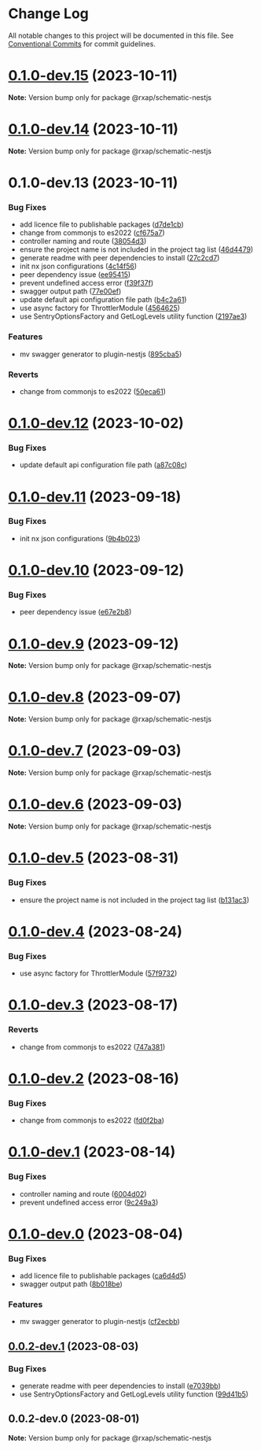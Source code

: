 # Change Log

All notable changes to this project will be documented in this file.
See [Conventional Commits](https://conventionalcommits.org) for commit guidelines.

# [0.1.0-dev.15](https://gitlab.com/rxap/packages/compare/@rxap/schematic-nestjs@0.1.0-dev.14...@rxap/schematic-nestjs@0.1.0-dev.15) (2023-10-11)

**Note:** Version bump only for package @rxap/schematic-nestjs

# [0.1.0-dev.14](https://gitlab.com/rxap/packages/compare/@rxap/schematic-nestjs@0.1.0-dev.13...@rxap/schematic-nestjs@0.1.0-dev.14) (2023-10-11)

**Note:** Version bump only for package @rxap/schematic-nestjs

# 0.1.0-dev.13 (2023-10-11)

### Bug Fixes

- add licence file to publishable packages ([d7de1cb](https://gitlab.com/rxap/packages/commit/d7de1cb9db1bd1628f37084e3b0ffd1755aa75f6))
- change from commonjs to es2022 ([cf675a7](https://gitlab.com/rxap/packages/commit/cf675a7254de9ce4b269264df59794dd42fcbd8b))
- controller naming and route ([38054d3](https://gitlab.com/rxap/packages/commit/38054d3ee106e1f50f806e1596da674f268cb4aa))
- ensure the project name is not included in the project tag list ([46d4479](https://gitlab.com/rxap/packages/commit/46d44798258ea1b20df9d4408b9c0809f55027b2))
- generate readme with peer dependencies to install ([27c2cd7](https://gitlab.com/rxap/packages/commit/27c2cd7d98f0c8a499b8c30719f49d69e4970ae9))
- init nx json configurations ([4c14f56](https://gitlab.com/rxap/packages/commit/4c14f56da8bae5971165cbff2269d86fa9951629))
- peer dependency issue ([ee95415](https://gitlab.com/rxap/packages/commit/ee95415370d9ef2396916d6c25061a0df791034a))
- prevent undefined access error ([f39f37f](https://gitlab.com/rxap/packages/commit/f39f37fb4ba1be924c18cbe6a91ca0e0143e0ce9))
- swagger output path ([77e00ef](https://gitlab.com/rxap/packages/commit/77e00efb4d435dce9d2beea5afd52e33db339005))
- update default api configuration file path ([b4c2a61](https://gitlab.com/rxap/packages/commit/b4c2a61450a321a8ef2b6759d33d2968cb854d9a))
- use async factory for ThrottlerModule ([4564625](https://gitlab.com/rxap/packages/commit/45646252262b3c7a4841a2fa959110e06f6d6246))
- use SentryOptionsFactory and GetLogLevels utility function ([2197ae3](https://gitlab.com/rxap/packages/commit/2197ae3207c280a021a998265b2c14a5f0daab19))

### Features

- mv swagger generator to plugin-nestjs ([895cba5](https://gitlab.com/rxap/packages/commit/895cba5d040262ae64f05ff14b604871240a0a4b))

### Reverts

- change from commonjs to es2022 ([50eca61](https://gitlab.com/rxap/packages/commit/50eca61e9a89388d1cfeefb8b1029b302b6f307e))

# [0.1.0-dev.12](https://gitlab.com/rxap/packages/compare/@rxap/schematic-nestjs@0.1.0-dev.11...@rxap/schematic-nestjs@0.1.0-dev.12) (2023-10-02)

### Bug Fixes

- update default api configuration file path ([a87c08c](https://gitlab.com/rxap/packages/commit/a87c08c10d36ff3830db2526bc3759baa83e8efc))

# [0.1.0-dev.11](https://gitlab.com/rxap/packages/compare/@rxap/schematic-nestjs@0.1.0-dev.10...@rxap/schematic-nestjs@0.1.0-dev.11) (2023-09-18)

### Bug Fixes

- init nx json configurations ([9b4b023](https://gitlab.com/rxap/packages/commit/9b4b023e849d1c0bf21b14a9e219a0e9cd6ab2f6))

# [0.1.0-dev.10](https://gitlab.com/rxap/packages/compare/@rxap/schematic-nestjs@0.1.0-dev.9...@rxap/schematic-nestjs@0.1.0-dev.10) (2023-09-12)

### Bug Fixes

- peer dependency issue ([e67e2b8](https://gitlab.com/rxap/packages/commit/e67e2b8eb884b598536d16c2c544a9ad9be5b53e))

# [0.1.0-dev.9](https://gitlab.com/rxap/packages/compare/@rxap/schematic-nestjs@0.1.0-dev.8...@rxap/schematic-nestjs@0.1.0-dev.9) (2023-09-12)

**Note:** Version bump only for package @rxap/schematic-nestjs

# [0.1.0-dev.8](https://gitlab.com/rxap/packages/compare/@rxap/schematic-nestjs@0.1.0-dev.7...@rxap/schematic-nestjs@0.1.0-dev.8) (2023-09-07)

**Note:** Version bump only for package @rxap/schematic-nestjs

# [0.1.0-dev.7](https://gitlab.com/rxap/packages/compare/@rxap/schematic-nestjs@0.1.0-dev.6...@rxap/schematic-nestjs@0.1.0-dev.7) (2023-09-03)

**Note:** Version bump only for package @rxap/schematic-nestjs

# [0.1.0-dev.6](https://gitlab.com/rxap/packages/compare/@rxap/schematic-nestjs@0.1.0-dev.5...@rxap/schematic-nestjs@0.1.0-dev.6) (2023-09-03)

**Note:** Version bump only for package @rxap/schematic-nestjs

# [0.1.0-dev.5](https://gitlab.com/rxap/packages/compare/@rxap/schematic-nestjs@0.1.0-dev.4...@rxap/schematic-nestjs@0.1.0-dev.5) (2023-08-31)

### Bug Fixes

- ensure the project name is not included in the project tag list ([b131ac3](https://gitlab.com/rxap/packages/commit/b131ac3bd92b3b8799d62f15bbd30a1997d7c753))

# [0.1.0-dev.4](https://gitlab.com/rxap/packages/compare/@rxap/schematic-nestjs@0.1.0-dev.3...@rxap/schematic-nestjs@0.1.0-dev.4) (2023-08-24)

### Bug Fixes

- use async factory for ThrottlerModule ([57f9732](https://gitlab.com/rxap/packages/commit/57f97329b9508c47903438fb5718d403a9b21ec5))

# [0.1.0-dev.3](https://gitlab.com/rxap/packages/compare/@rxap/schematic-nestjs@0.1.0-dev.2...@rxap/schematic-nestjs@0.1.0-dev.3) (2023-08-17)

### Reverts

- change from commonjs to es2022 ([747a381](https://gitlab.com/rxap/packages/commit/747a381a090f0a276cf363da61bb19ed0c9cb5b7))

# [0.1.0-dev.2](https://gitlab.com/rxap/packages/compare/@rxap/schematic-nestjs@0.1.0-dev.1...@rxap/schematic-nestjs@0.1.0-dev.2) (2023-08-16)

### Bug Fixes

- change from commonjs to es2022 ([fd0f2ba](https://gitlab.com/rxap/packages/commit/fd0f2bae24eae7c854e96f630076cd5598c30be6))

# [0.1.0-dev.1](https://gitlab.com/rxap/packages/compare/@rxap/schematic-nestjs@0.1.0-dev.0...@rxap/schematic-nestjs@0.1.0-dev.1) (2023-08-14)

### Bug Fixes

- controller naming and route ([6004d02](https://gitlab.com/rxap/packages/commit/6004d02890eb4d9b4d8369a9fa9b7726f7af28e2))
- prevent undefined access error ([9c249a3](https://gitlab.com/rxap/packages/commit/9c249a3f1edf494e50e765700f3d62dcdfe9bcf0))

# [0.1.0-dev.0](https://gitlab.com/rxap/packages/compare/@rxap/schematic-nestjs@0.0.2-dev.1...@rxap/schematic-nestjs@0.1.0-dev.0) (2023-08-04)

### Bug Fixes

- add licence file to publishable packages ([ca6d4d5](https://gitlab.com/rxap/packages/commit/ca6d4d509a743b89bad5ed7ae935d3007231705a))
- swagger output path ([8b018be](https://gitlab.com/rxap/packages/commit/8b018be3ce8bd5e06f689b856f4988fa2e64f297))

### Features

- mv swagger generator to plugin-nestjs ([cf2ecbb](https://gitlab.com/rxap/packages/commit/cf2ecbb16b681cb04d392d17bb987b24e8c9224b))

## [0.0.2-dev.1](https://gitlab.com/rxap/packages/compare/@rxap/schematic-nestjs@0.0.2-dev.0...@rxap/schematic-nestjs@0.0.2-dev.1) (2023-08-03)

### Bug Fixes

- generate readme with peer dependencies to install ([e7039bb](https://gitlab.com/rxap/packages/commit/e7039bb5e86ffeadfe7cc92d5fc71d32f8efb4fb))
- use SentryOptionsFactory and GetLogLevels utility function ([99d41b5](https://gitlab.com/rxap/packages/commit/99d41b5bfd99a30c908f16f89c74b71f984c6e41))

## 0.0.2-dev.0 (2023-08-01)

**Note:** Version bump only for package @rxap/schematic-nestjs

